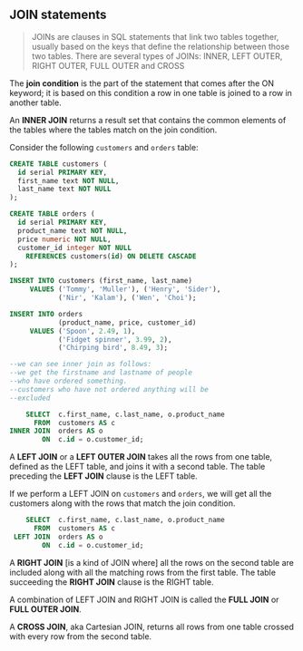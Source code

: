 ## JOIN statements

>  JOINs are clauses in SQL statements that link two tables together, usually based on the keys that define the relationship between those two tables. There are several types of JOINs: INNER, LEFT OUTER, RIGHT OUTER, FULL OUTER and CROSS

The __join condition__ is the part of the statement that comes after the ON keyword; it is based on this condition a row in one table is joined to a row in another table.

An __INNER JOIN__ returns a result set that contains the common elements of the tables where the tables match on the join condition.

Consider the following `customers` and `orders` table:

```sql
CREATE TABLE customers (
  id serial PRIMARY KEY,
  first_name text NOT NULL,
  last_name text NOT NULL
);

CREATE TABLE orders (
  id serial PRIMARY KEY,
  product_name text NOT NULL,
  price numeric NOT NULL,
  customer_id integer NOT NULL 
    REFERENCES customers(id) ON DELETE CASCADE
);

INSERT INTO customers (first_name, last_name)
     VALUES ('Tommy', 'Muller'), ('Henry', 'Sider'),
            ('Nir', 'Kalam'), ('Wen', 'Choi');

INSERT INTO orders 
            (product_name, price, customer_id)
     VALUES ('Spoon', 2.49, 1),
            ('Fidget spinner', 3.99, 2),
            ('Chirping bird', 8.49, 3);

--we can see inner join as follows:
--we get the firstname and lastname of people
--who have ordered something.
--customers who have not ordered anything will be 
--excluded

    SELECT  c.first_name, c.last_name, o.product_name
      FROM  customers AS c
INNER JOIN  orders AS o
        ON  c.id = o.customer_id;
```

A __LEFT JOIN__ or a __LEFT OUTER JOIN__ takes all the rows from one table, defined as the LEFT table, and joins it with a second table. The table preceding the __LEFT JOIN__ clause is the LEFT table.

If we perform a LEFT JOIN on `customers` and `orders`, we will get all the customers along with the rows that match the join condition.

```sql
    SELECT  c.first_name, c.last_name, o.product_name
      FROM  customers AS c
 LEFT JOIN  orders AS o
        ON  c.id = o.customer_id;
```

A __RIGHT JOIN__ [is a kind of JOIN where] all the rows on the second table are included along with all the matching rows from the first table. The table succeeding the __RIGHT JOIN__ clause is the RIGHT table.

A combination of LEFT JOIN and RIGHT JOIN is called the __FULL JOIN__ or __FULL OUTER JOIN__.

A __CROSS JOIN__, aka Cartesian JOIN, returns all rows from one table crossed with every row from the second table.